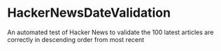 # HackerNewsDateValidation
An automated test of Hacker News to validate the 100 latest articles are correctly in descending order from most recent
